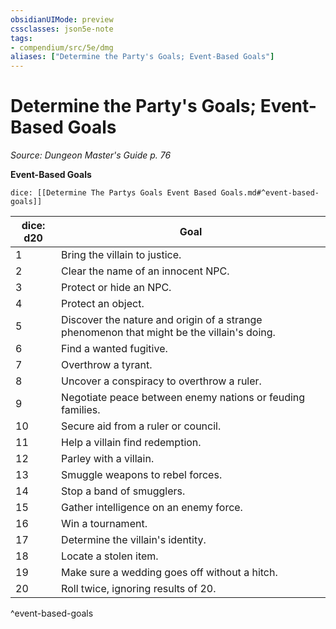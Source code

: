 ```yaml
---
obsidianUIMode: preview
cssclasses: json5e-note
tags:
- compendium/src/5e/dmg
aliases: ["Determine the Party's Goals; Event-Based Goals"]
---
```

# Determine the Party's Goals; Event-Based Goals
*Source: Dungeon Master's Guide p. 76* 

**Event-Based Goals**

`dice: [[Determine The Partys Goals Event Based Goals.md#^event-based-goals]]`

| dice: d20 | Goal |
|-----------|------|
| 1 | Bring the villain to justice. |
| 2 | Clear the name of an innocent NPC. |
| 3 | Protect or hide an NPC. |
| 4 | Protect an object. |
| 5 | Discover the nature and origin of a strange phenomenon that might be the villain's doing. |
| 6 | Find a wanted fugitive. |
| 7 | Overthrow a tyrant. |
| 8 | Uncover a conspiracy to overthrow a ruler. |
| 9 | Negotiate peace between enemy nations or feuding families. |
| 10 | Secure aid from a ruler or council. |
| 11 | Help a villain find redemption. |
| 12 | Parley with a villain. |
| 13 | Smuggle weapons to rebel forces. |
| 14 | Stop a band of smugglers. |
| 15 | Gather intelligence on an enemy force. |
| 16 | Win a tournament. |
| 17 | Determine the villain's identity. |
| 18 | Locate a stolen item. |
| 19 | Make sure a wedding goes off without a hitch. |
| 20 | Roll twice, ignoring results of 20. |
^event-based-goals
